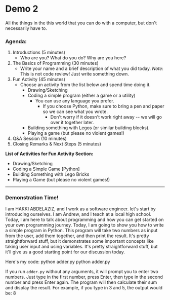 # Demo 2

All the things in the this world that you can do with a computer, but don't necessarily have to.
### Agenda:
1. Introductions (5 minutes)
   - Who are you? What do you do? Why are you here?
2. The Basics of Programming (30 minutes)
    - Write your name and a brief description of what you did today.
      *Note*: This is not code review! Just write something down.
3. Fun Activity (45 minutes)
     - Choose an activity from the list below and spend time doing it.
       - Drawing/Sketching
       - Coding a simple program (either a game or a utility)
         - You can use any language you prefer.
           - If you choose Python, make sure to bring a pen and paper so we can see what you wrote.
             - Don't worry if it doesn't work right away -- we will go over it together later.
       - Building something with Legos (or similar building blocks).
       - Playing a game (but please no violent games!)
7. Q&A Session (10 minutes)
8. Closing Remarks & Next Steps (5 minutes)

**List of Activities for Fun Activity Section:**
- Drawing/Sketching
- Coding a Simple Game [Python]
- Building Something with Lego Bricks
- Playing a Game (but please no violent games!)

---
### Demonstration Time! ###

I am HAKKI ABDELAZIZ, and I work as a software engineer.
let's  start by introducing ourselves. I am Andrew, and I teach at a local high school. Today, I am here to talk about programming and how you can get started on your own programming journey.
Today, I am going to show you how to write a simple program in Python.
This program will take two numbers as input from the user, add them together, and then print the result.
It's pretty straightforward stuff, but it demonstrates some important concepts like taking user input and using variables.
It's pretty straightforward stuff, but it'll give us a good starting point for our discussion today.

Here's my code:
python adder.py
python adder.py <number> <number>

If you run `adder.py` without any arguments, it will prompt you to enter two numbers.
Just type in the first number, press Enter, then type in the second number and press Enter again.
The program will then calculate their sum and display the result.
For example, if you type in 3 and 5, the output would be: 8
